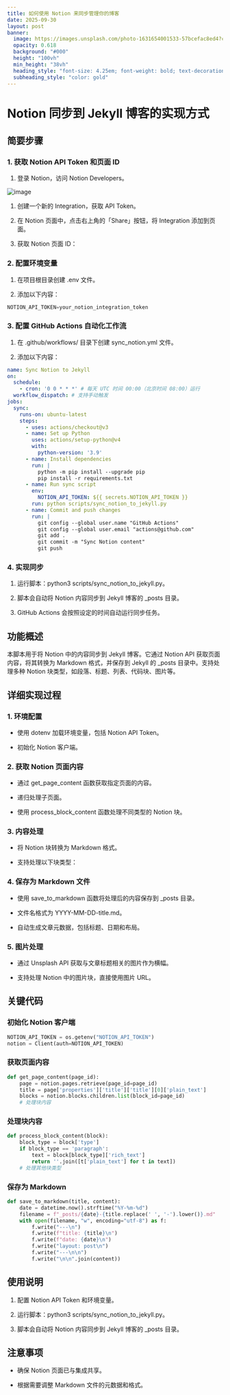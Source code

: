 ```yaml
---
title: 如何使用 Notion 来同步管理你的博客
date: 2025-09-30
layout: post
banner:
  image: https://images.unsplash.com/photo-1631654001533-57bcefac8ed4?crop=entropy&cs=tinysrgb&fit=max&fm=jpg&ixid=M3w2OTIwMzJ8MHwxfHJhbmRvbXx8fHx8fHx8fDE3NTkyMzYzNTF8&ixlib=rb-4.1.0&q=80&w=1080
  opacity: 0.618
  background: "#000"
  height: "100vh"
  min_height: "38vh"
  heading_style: "font-size: 4.25em; font-weight: bold; text-decoration: underline"
  subheading_style: "color: gold"
---
```


# Notion 同步到 Jekyll 博客的实现方式

## 简要步骤

### 1. 获取 Notion API Token 和页面 ID

1. 登录 Notion，访问 Notion Developers。

![image](https://prod-files-secure.s3.us-west-2.amazonaws.com/a7a0cc5a-89b9-4cda-8686-1fba0ca52f40/d19c1afe-dea5-4312-9333-786b0ba83054/image.png?X-Amz-Algorithm=AWS4-HMAC-SHA256&X-Amz-Content-Sha256=UNSIGNED-PAYLOAD&X-Amz-Credential=ASIAZI2LB4662CBONTDY%2F20250930%2Fus-west-2%2Fs3%2Faws4_request&X-Amz-Date=20250930T124551Z&X-Amz-Expires=3600&X-Amz-Security-Token=IQoJb3JpZ2luX2VjEGQaCXVzLXdlc3QtMiJIMEYCIQCt34Rx12jUQMRWSGxJrEoDc9BwwzkPRRAQ3Zg4yfD9FQIhAIuitp%2F3pFC1BIjBMQaJipryKTEi7P9NXzY29HIVsDUSKogECO3%2F%2F%2F%2F%2F%2F%2F%2F%2F%2FwEQABoMNjM3NDIzMTgzODA1IgxD2sTVt8QxwbdJxAsq3APGKhQo79VDwnndwKCERSxTZjSxSkS4nFqwn9NqQc2NT6dNKkldQe5HgNtQqFLchSyl%2BeLj%2BQHT9KQj5B6ch5cwNSAxztmB7t4LlkJd79k0shXqeKxTRr8qZN%2FAkOFX6eHAVm7zRiqCDl6oEQdHdkhmjMGcRy2mzrh%2BeFs%2F8Pku8HgDOyEZf%2FZ2qIF7q9afzs8B5daB1AyMHnkaNK7T0kHm4YX9lgFLzX1i1xrS%2FGyys8Hi3Fcval%2FZjOM2AK%2Fbrli2BUWVaSjAw2ZtrMZv6JkqpFbVAUWtYoIl0qgHT3Y772BKU7gYMeCIuiU30qSzTnbZm19sstNOfPX8GdIpZVC02UtZsPABMDoeA0KCCZDs%2FThFiVnMzDrxWTHcciQnT%2F7vurYhL60sTr%2Bzh%2Bjo8idv1sg%2B%2BUU4%2Fjnzxs2AGQQ4WIWixvFO9XyiXxbvgwg7Djzgtg8eHAiExH0Bf8ueQS53ADpe751av%2Bp%2FXIFFm2SNxfNqLDEOhYYqT%2BEqHk7nN7WNaKlvboSHi0mkrx5ayBlTiQ%2BxpPFSENyQLMwl5BdP9d8msFZgeqo3EKY0G4cED56Os7D3ajiaLSM0s7t7Wp%2B5oqkzojbkWe5xmp%2FXWcVnFMBnspV3DM4vBznI2DC%2B%2F%2B7GBjqkAaoltPWgef%2BE6N6jHNBk6hdOUTczJ8IqzXHOKIfr7PKNb6Xqb8Ga9Af9SticoTSykXJi2Bg%2FQtBwAGgiKCTnIf9i%2B7WjnuhCWHf%2BnvZv1dJ2P%2FFZYY%2BEQ2Vasmgd2ToB1oxdGjYeBSMUl9OaMTNMKTDEI4OKrgK22QQgnyEzp2IG8QDmW0QqKhjNZtXvg9qM5Qdu0hySCXBAl%2FqXEkIioYmb5b6U&X-Amz-Signature=9193ec099372547b2be4bef58a142ee03e5067dbeaf2ce5fe0b71da3cb177bf9&X-Amz-SignedHeaders=host&x-amz-checksum-mode=ENABLED&x-id=GetObject)

1. 创建一个新的 Integration，获取 API Token。

1. 在 Notion 页面中，点击右上角的「Share」按钮，将 Integration 添加到页面。

1. 获取 Notion 页面 ID：


### 2. 配置环境变量

1. 在项目根目录创建 .env 文件。

1. 添加以下内容：

```javascript
NOTION_API_TOKEN=your_notion_integration_token
```

### 3. 配置 GitHub Actions 自动化工作流

1. 在 .github/workflows/ 目录下创建 sync_notion.yml 文件。

1. 添加以下内容：

```yaml
name: Sync Notion to Jekyll
on:
  schedule:
    - cron: '0 0 * * *' # 每天 UTC 时间 00:00（北京时间 08:00）运行
  workflow_dispatch: # 支持手动触发
jobs:
  sync:
    runs-on: ubuntu-latest
    steps:
      - uses: actions/checkout@v3
      - name: Set up Python
        uses: actions/setup-python@v4
        with:
          python-version: '3.9'
      - name: Install dependencies
        run: |
          python -m pip install --upgrade pip
          pip install -r requirements.txt
      - name: Run sync script
        env:
          NOTION_API_TOKEN: ${{ secrets.NOTION_API_TOKEN }}
        run: python scripts/sync_notion_to_jekyll.py
      - name: Commit and push changes
        run: |
          git config --global user.name "GitHub Actions"
          git config --global user.email "actions@github.com"
          git add .
          git commit -m "Sync Notion content"
          git push
```

### 4. 实现同步

1. 运行脚本：python3 scripts/sync_notion_to_jekyll.py。

1. 脚本会自动将 Notion 内容同步到 Jekyll 博客的 _posts 目录。

1. GitHub Actions 会按照设定的时间自动运行同步任务。

## 功能概述

本脚本用于将 Notion 中的内容同步到 Jekyll 博客。它通过 Notion API 获取页面内容，将其转换为 Markdown 格式，并保存到 Jekyll 的 _posts 目录中。支持处理多种 Notion 块类型，如段落、标题、列表、代码块、图片等。

## 详细实现过程

### 1. 环境配置

- 使用 dotenv 加载环境变量，包括 Notion API Token。

- 初始化 Notion 客户端。

### 2. 获取 Notion 页面内容

- 通过 get_page_content 函数获取指定页面的内容。

- 递归处理子页面。

- 使用 process_block_content 函数处理不同类型的 Notion 块。

### 3. 内容处理

- 将 Notion 块转换为 Markdown 格式。

- 支持处理以下块类型：


### 4. 保存为 Markdown 文件

- 使用 save_to_markdown 函数将处理后的内容保存到 _posts 目录。

- 文件名格式为 YYYY-MM-DD-title.md。

- 自动生成文章元数据，包括标题、日期和布局。

### 5. 图片处理

- 通过 Unsplash API 获取与文章标题相关的图片作为横幅。

- 支持处理 Notion 中的图片块，直接使用图片 URL。

## 关键代码

### 初始化 Notion 客户端

```python
NOTION_API_TOKEN = os.getenv("NOTION_API_TOKEN")
notion = Client(auth=NOTION_API_TOKEN)
```

### 获取页面内容

```python
def get_page_content(page_id):
    page = notion.pages.retrieve(page_id=page_id)
    title = page['properties']['title']['title'][0]['plain_text']
    blocks = notion.blocks.children.list(block_id=page_id)
    # 处理块内容
```

### 处理块内容

```python
def process_block_content(block):
    block_type = block['type']
    if block_type == 'paragraph':
        text = block[block_type]['rich_text']
        return ''.join([t['plain_text'] for t in text])
    # 处理其他块类型
```

### 保存为 Markdown

```python
def save_to_markdown(title, content):
    date = datetime.now().strftime("%Y-%m-%d")
    filename = f"_posts/{date}-{title.replace(' ', '-').lower()}.md"
    with open(filename, "w", encoding="utf-8") as f:
        f.write("---\n")
        f.write(f"title: {title}\n")
        f.write(f"date: {date}\n")
        f.write("layout: post\n")
        f.write("---\n\n")
        f.write("\n\n".join(content))
```

## 使用说明

1. 配置 Notion API Token 和环境变量。

1. 运行脚本：python3 scripts/sync_notion_to_jekyll.py。

1. 脚本会自动将 Notion 内容同步到 Jekyll 博客的 _posts 目录。

## 注意事项

- 确保 Notion 页面已与集成共享。

- 根据需要调整 Markdown 文件的元数据和格式。